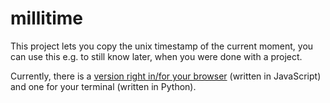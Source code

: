 # millitime

This project lets you copy the unix timestamp of the current moment,
you can use this e.g. to still know later, when you were done with a project.

Currently, there is a [version right in/for your browser](https://lymnyx.github.io/millisecondtimecode/) (written in JavaScript) and one for your terminal (written in Python).
